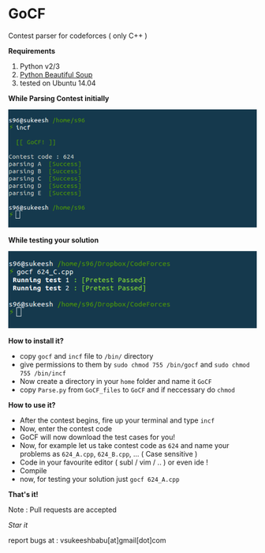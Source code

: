 # GoCF
Contest parser for codeforces ( only C++ )

**Requirements**
1. Python v2/3
2. [Python Beautiful Soup](http://www.crummy.com/software/BeautifulSoup/bs4/doc/)
3. tested on Ubuntu 14.04

**While Parsing Contest initially**

![alt text](1.png " Parsing test cases!")

**While testing your solution**

![alt text](2.png " Testing your Solution!")

**How to install it?** <br>
* copy `gocf` and `incf` file to `/bin/` directory <br>
* give permissions to them by `sudo chmod 755 /bin/gocf` and `sudo chmod 755 /bin/incf` <br>
* Now create a directory in your `home` folder and name it `GoCF` <br>
* copy `Parse.py` from `GoCF_files` to `GoCF` and if neccessary do `chmod` <br>

**How to use it?** <br>
* After the contest begins, fire up your terminal and type `incf` <br>
* Now, enter the contest code <br>
* GoCF will now download the test cases for you! <br>
* Now, for example let us take contest code as `624` and name your problems as `624_A.cpp`, `624_B.cpp`, ... ( Case sensitive )<br>
* Code in your favourite editor ( subl / vim / .. ) or even ide !<br>
* Compile <br>
* now, for testing your solution just `gocf 624_A.cpp` <br>

**That's it!**<br>

Note : Pull requests are accepted <br>

*Star it* <br>

report bugs at : vsukeeshbabu[at]gmail[dot]com

